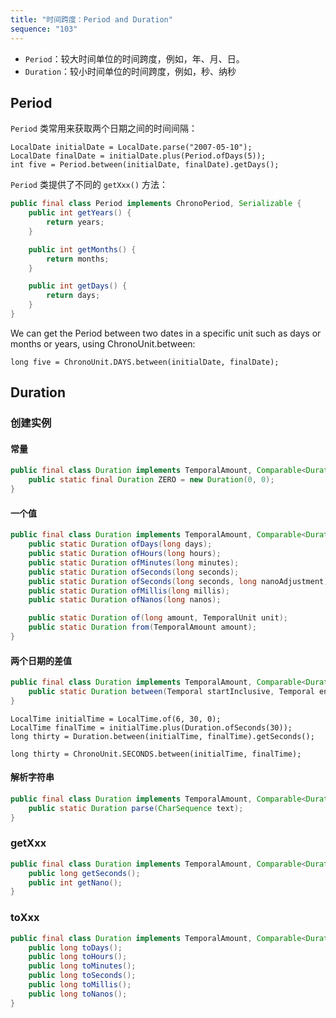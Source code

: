 ```yaml
---
title: "时间跨度：Period and Duration"
sequence: "103"
---
```


- `Period`：较大时间单位的时间跨度，例如，年、月、日。
- `Duration`：较小时间单位的时间跨度，例如，秒、纳秒

## Period

`Period` 类常用来获取两个日期之间的时间间隔：

```text
LocalDate initialDate = LocalDate.parse("2007-05-10");
LocalDate finalDate = initialDate.plus(Period.ofDays(5));
int five = Period.between(initialDate, finalDate).getDays();
```

`Period` 类提供了不同的 `getXxx()` 方法：

```java
public final class Period implements ChronoPeriod, Serializable {
    public int getYears() {
        return years;
    }

    public int getMonths() {
        return months;
    }

    public int getDays() {
        return days;
    }
}
```

We can get the Period between two dates in a specific unit such as days or months or years, using ChronoUnit.between:

```text
long five = ChronoUnit.DAYS.between(initialDate, finalDate);
```

## Duration

### 创建实例

#### 常量

```java
public final class Duration implements TemporalAmount, Comparable<Duration>, Serializable {
    public static final Duration ZERO = new Duration(0, 0);
}
```

#### 一个值

```java
public final class Duration implements TemporalAmount, Comparable<Duration>, Serializable {
    public static Duration ofDays(long days);
    public static Duration ofHours(long hours);
    public static Duration ofMinutes(long minutes);
    public static Duration ofSeconds(long seconds);
    public static Duration ofSeconds(long seconds, long nanoAdjustment);
    public static Duration ofMillis(long millis);
    public static Duration ofNanos(long nanos);

    public static Duration of(long amount, TemporalUnit unit);
    public static Duration from(TemporalAmount amount);
}
```

#### 两个日期的差值

```java
public final class Duration implements TemporalAmount, Comparable<Duration>, Serializable {
    public static Duration between(Temporal startInclusive, Temporal endExclusive);
}
```

```text
LocalTime initialTime = LocalTime.of(6, 30, 0);
LocalTime finalTime = initialTime.plus(Duration.ofSeconds(30));
long thirty = Duration.between(initialTime, finalTime).getSeconds();
```

```text
long thirty = ChronoUnit.SECONDS.between(initialTime, finalTime);
```

#### 解析字符串

```java
public final class Duration implements TemporalAmount, Comparable<Duration>, Serializable {
    public static Duration parse(CharSequence text);
}
```

### getXxx

```java
public final class Duration implements TemporalAmount, Comparable<Duration>, Serializable {
    public long getSeconds();
    public int getNano();
}
```

### toXxx

```java
public final class Duration implements TemporalAmount, Comparable<Duration>, Serializable {
    public long toDays();
    public long toHours();
    public long toMinutes();
    public long toSeconds();
    public long toMillis();
    public long toNanos();
}
```
